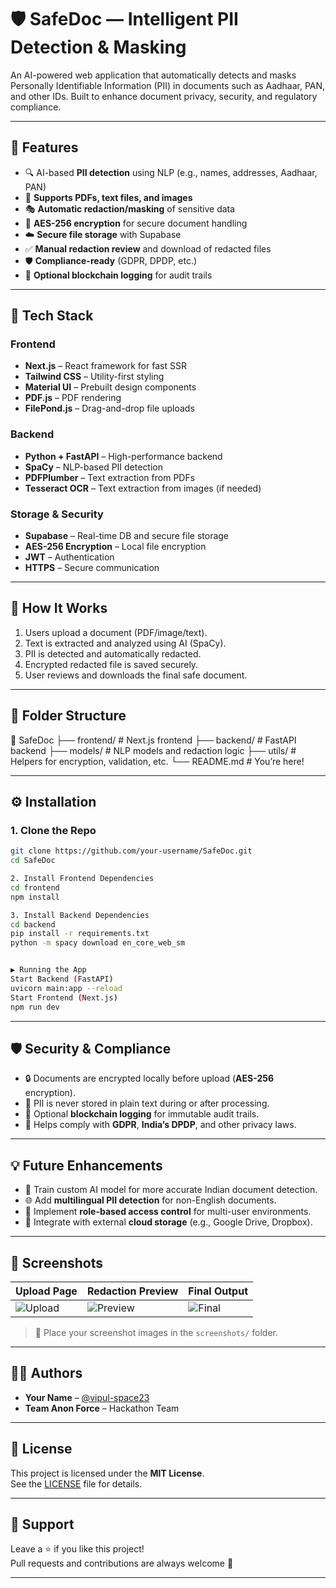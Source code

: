 # 🛡️ SafeDoc — Intelligent PII Detection & Masking

An AI-powered web application that automatically detects and masks Personally Identifiable Information (PII) in documents such as Aadhaar, PAN, and other IDs. Built to enhance document privacy, security, and regulatory compliance.

---

## 📌 Features

- 🔍 AI-based **PII detection** using NLP (e.g., names, addresses, Aadhaar, PAN)
- 📝 **Supports PDFs, text files, and images**
- 🎭 **Automatic redaction/masking** of sensitive data
- 🔐 **AES-256 encryption** for secure document handling
- ☁️ **Secure file storage** with Supabase
- ✅ **Manual redaction review** and download of redacted files
- 🛡️ **Compliance-ready** (GDPR, DPDP, etc.)
- 🔗 **Optional blockchain logging** for audit trails

---

## 🚀 Tech Stack

### Frontend
- **Next.js** – React framework for fast SSR
- **Tailwind CSS** – Utility-first styling
- **Material UI** – Prebuilt design components
- **PDF.js** – PDF rendering
- **FilePond.js** – Drag-and-drop file uploads

### Backend
- **Python + FastAPI** – High-performance backend
- **SpaCy** – NLP-based PII detection
- **PDFPlumber** – Text extraction from PDFs
- **Tesseract OCR** – Text extraction from images (if needed)

### Storage & Security
- **Supabase** – Real-time DB and secure file storage
- **AES-256 Encryption** – Local file encryption
- **JWT** – Authentication
- **HTTPS** – Secure communication

---

## 🧠 How It Works

1. Users upload a document (PDF/image/text).
2. Text is extracted and analyzed using AI (SpaCy).
3. PII is detected and automatically redacted.
4. Encrypted redacted file is saved securely.
5. User reviews and downloads the final safe document.

---

## 📂 Folder Structure

📁 SafeDoc
├── frontend/ # Next.js frontend
├── backend/ # FastAPI backend
├── models/ # NLP models and redaction logic
├── utils/ # Helpers for encryption, validation, etc.
└── README.md # You’re here!


---

## ⚙️ Installation

### 1. Clone the Repo

```bash
git clone https://github.com/your-username/SafeDoc.git
cd SafeDoc

2. Install Frontend Dependencies
cd frontend
npm install

3. Install Backend Dependencies
cd backend
pip install -r requirements.txt
python -m spacy download en_core_web_sm


▶️ Running the App
Start Backend (FastAPI)
uvicorn main:app --reload
Start Frontend (Next.js)
npm run dev
```

---

## 🛡️ Security & Compliance

- 🔒 Documents are encrypted locally before upload (**AES-256** encryption).
- 🚫 PII is never stored in plain text during or after processing.
- 🔗 Optional **blockchain logging** for immutable audit trails.
- 📜 Helps comply with **GDPR**, **India’s DPDP**, and other privacy laws.

---

## 💡 Future Enhancements

- 🧠 Train custom AI model for more accurate Indian document detection.
- 🌐 Add **multilingual PII detection** for non-English documents.
- 📜 Implement **role-based access control** for multi-user environments.
- 🔗 Integrate with external **cloud storage** (e.g., Google Drive, Dropbox).

---

## 📸 Screenshots

| Upload Page | Redaction Preview | Final Output |
|-------------|-------------------|--------------|
| ![Upload](screenshots/upload.png) | ![Preview](screenshots/preview.png) | ![Final](screenshots/final.png) |

> 📁 Place your screenshot images in the `screenshots/` folder.

---

## 👨‍💻 Authors

- **Your Name** – [@vipul-space23](https://github.com/vipul-space23)
- **Team Anon Force** – Hackathon Team

---

## 📃 License

This project is licensed under the **MIT License**.  
See the [LICENSE](./LICENSE) file for details.

---

## 🙌 Support

Leave a ⭐ if you like this project!  
Pull requests and contributions are always welcome 🤝

---

